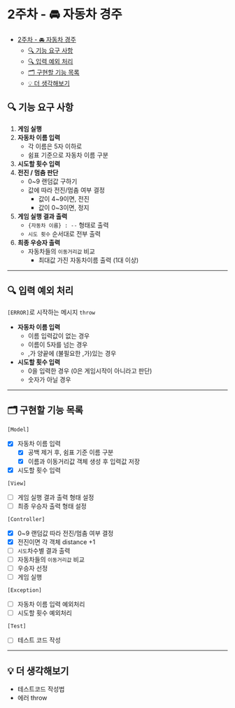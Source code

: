 # 2주차 - 🚘 자동차 경주

- [2주차 - 🚘 자동차 경주](#2주차----자동차-경주)
  - [🔍 기능 요구 사항](#-기능-요구-사항)
  - [🔍 입력 예외 처리](#-입력-예외-처리)
  - [🗂️ 구현할 기능 목록](#️-구현할-기능-목록)
  - [💡 더 생각해보기](#-더-생각해보기)

## 🔍 기능 요구 사항

1. **게임 실행**
2. **자동차 이름 입력**
   - 각 이름은 5자 이하로
   - 쉼표 기준으로 자동차 이름 구분
3. **시도할 횟수 입력**
4. **전진 / 멈춤 판단**
   - 0~9 랜덤값 구하기
   - 값에 따라 전진/멈춤 여부 결정
     - 값이 4~9이면, 전진
     - 값이 0~3이면, 정지
5. **게임 실행 결과 출력**
   - `{자동차 이름} : --` 형태로 출력
   - `시도 횟수` 순서대로 전부 출력
6. **최종 우승자 출력**
   - 자동차들의 `이동거리값` 비교
     - 최대값 가진 자동차이름 출력 (1대 이상)

---

## 🔍 입력 예외 처리

`[ERROR]`로 시작하는 메시지 `throw`

- **자동차 이름 입력**
  - 이름 입력값이 없는 경우
  - 이름이 5자를 넘는 경우
  - ,가 양끝에 (불필요한 ,가)있는 경우
- **시도할 횟수 입력**
  - 0을 입력한 경우 (0은 게임시작이 아니라고 판단)
  - 숫자가 아닐 경우

---

## 🗂️ 구현할 기능 목록

`[Model]`

- [x] 자동차 이름 입력
  - [x] 공백 제거 후, 쉼표 기준 이름 구분
  - [x] 이름과 이동거리값 객체 생성 후 입력값 저장
- [x] 시도할 횟수 입력

`[View]`

- [ ] 게임 실행 결과 출력 형태 설정
- [ ] 최종 우승자 출력 형태 설정

`[Controller]`

- [x] 0~9 랜덤값 따라 전진/멈춤 여부 결정
- [x] 전진이면 각 객체 distance +1
- [ ] `시도`차수별 결과 출력
- [ ] 자동차들의 `이동거리값` 비교
- [ ] 우승자 선정
- [ ] 게임 실행

`[Exception]`

- [ ] 자동차 이름 입력 예외처리
- [ ] 시도할 횟수 예외처리

`[Test]`

- [ ] 테스트 코드 작성

---

## 💡 더 생각해보기

- 테스트코드 작성법
- 에러 throw
